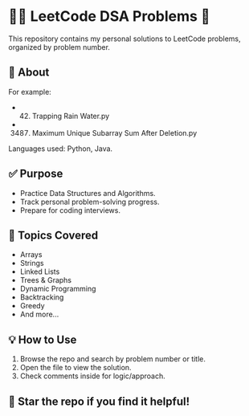 # 👨‍💻  LeetCode DSA Problems 📘

This repository contains my personal solutions to LeetCode problems, organized by problem number.

## 📌 About
For example:
- 42. Trapping Rain Water.py
- 3487. Maximum Unique Subarray Sum After Deletion.py

Languages used: Python, Java.

## ✅ Purpose

- Practice Data Structures and Algorithms.
- Track personal problem-solving progress.
- Prepare for coding interviews.

## 🧠 Topics Covered

- Arrays
- Strings
- Linked Lists
- Trees & Graphs
- Dynamic Programming
- Backtracking
- Greedy
- And more...

## 💡 How to Use

1. Browse the repo and search by problem number or title.
2. Open the file to view the solution.
3. Check comments inside for logic/approach.

## 🌟 Star the repo if you find it helpful!
